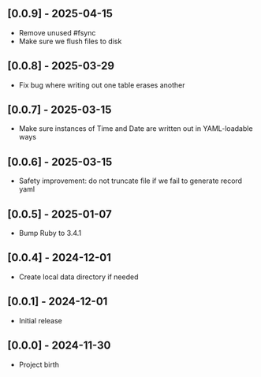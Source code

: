 ## [0.0.9] - 2025-04-15

- Remove unused #fsync
- Make sure we flush files to disk

## [0.0.8] - 2025-03-29

- Fix bug where writing out one table erases another

## [0.0.7] - 2025-03-15

- Make sure instances of Time and Date are written out in YAML-loadable ways

## [0.0.6] - 2025-03-15

- Safety improvement: do not truncate file if we fail to generate record yaml

## [0.0.5] - 2025-01-07

- Bump Ruby to 3.4.1

## [0.0.4] - 2024-12-01

- Create local data directory if needed

## [0.0.1] - 2024-12-01

- Initial release

## [0.0.0] - 2024-11-30

- Project birth
